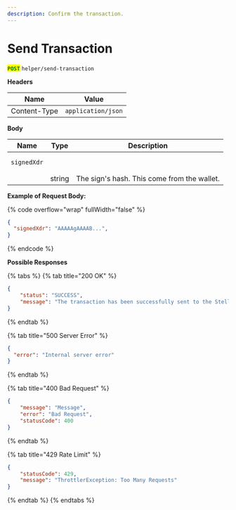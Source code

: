 ```yaml
---
description: Confirm the transaction.
---
```


# Send Transaction

<mark style="color:green;">**`POST`**</mark> `helper/send-transaction`



**Headers**

| Name         | Value              |
| ------------ | ------------------ |
| Content-Type | `application/json` |

**Body**

| Name                               | Type   | Description                                 |
| ---------------------------------- | ------ | ------------------------------------------- |
| <pre><code>signedXdr
</code></pre> | string | The sign's hash. This come from the wallet. |



**Example of Request Body:**

{% code overflow="wrap" fullWidth="false" %}
```json
{
  "signedXdr": "AAAAAgAAAAB...",
}
```
{% endcode %}



**Possible Responses**

{% tabs %}
{% tab title="200 OK" %}
```json
{
    "status": "SUCCESS",
    "message": "The transaction has been successfully sent to the Stellar network"
}
```
{% endtab %}

{% tab title="500 Server Error" %}
```json
{
  "error": "Internal server error"
}
```
{% endtab %}

{% tab title="400 Bad Request" %}
```json
{
    "message": "Message",
    "error": "Bad Request",
    "statusCode": 400
}

```
{% endtab %}

{% tab title="429 Rate Limit" %}
```json
{
    "statusCode": 429,
    "message": "ThrottlerException: Too Many Requests"
}
```
{% endtab %}
{% endtabs %}

